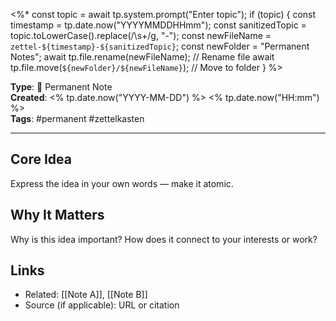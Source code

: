 <%*
const topic = await tp.system.prompt("Enter topic");
if (topic) {
    const timestamp = tp.date.now("YYYYMMDDHHmm");
    const sanitizedTopic = topic.toLowerCase().replace(/\s+/g, "-");
    const newFileName = `zettel-${timestamp}-${sanitizedTopic}`;
    const newFolder = "Permanent Notes";
    await tp.file.rename(newFileName); // Rename file
    await tp.file.move(`${newFolder}/${newFileName}`); // Move to folder
}
%>

**Type**: 📌 Permanent Note  
**Created**: <% tp.date.now("YYYY-MM-DD") %> <% tp.date.now("HH:mm") %>  
**Tags**: #permanent #zettelkasten  

---

## Core Idea  
Express the idea in your own words — make it atomic.

## Why It Matters  
Why is this idea important? How does it connect to your interests or work?

## Links  
- Related: [[Note A]], [[Note B]]  
- Source (if applicable): URL or citation
